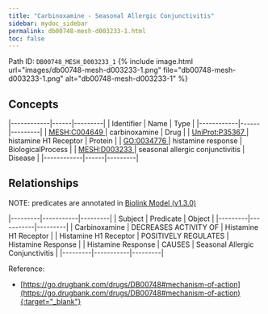 ```yaml
---
title: "Carbinoxamine - Seasonal Allergic Conjunctivitis"
sidebar: mydoc_sidebar
permalink: db00748-mesh-d003233-1.html
toc: false 
---
```



Path ID: `DB00748_MESH_D003233_1`
{% include image.html url="images/db00748-mesh-d003233-1.png" file="db00748-mesh-d003233-1.png" alt="db00748-mesh-d003233-1" %}

## Concepts

|------------|------|---------|
| Identifier | Name | Type    |
|------------|------|---------|
| <a href="https://identifiers.org/MESH:C004649">MESH:C004649 </a> | carbinoxamine | Drug |
| <a href="https://identifiers.org/UniProt:P35367">UniProt:P35367 </a> | histamine H1 Receptor | Protein |
| <a href="https://identifiers.org/GO:0034776">GO:0034776 </a> | histamine response | BiologicalProcess |
| <a href="https://identifiers.org/MESH:D003233">MESH:D003233 </a> | seasonal allergic conjunctivitis | Disease |
|------------|------|---------|

## Relationships


NOTE: predicates are annotated in <a href="https://github.com/biolink/biolink-model/releases/tag/v1.3.0">Biolink Model (v1.3.0)</a>

|---------|-----------|---------|
| Subject | Predicate | Object  |
|---------|-----------|---------|
| Carbinoxamine | DECREASES ACTIVITY OF | Histamine H1 Receptor |
| Histamine H1 Receptor | POSITIVELY REGULATES | Histamine Response |
| Histamine Response | CAUSES | Seasonal Allergic Conjunctivitis |
|---------|-----------|---------|

Reference:
  - [https://go.drugbank.com/drugs/DB00748#mechanism-of-action](https://go.drugbank.com/drugs/DB00748#mechanism-of-action){:target="_blank"}